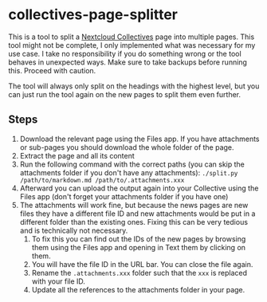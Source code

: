 # collectives-page-splitter

This is a tool to split a [Nextcloud Collectives](https://github.com/nextcloud/collectives) page into multiple pages.
This tool might not be complete, I only implemented what was necessary for my use case.
I take no responsibility if you do something wrong or the tool behaves in unexpected ways.
Make sure to take backups before running this.
Proceed with caution.

The tool will always only split on the headings with the highest level, but you can just run the tool again on the new pages to split them even further.

## Steps

1. Download the relevant page using the Files app. If you have attachments or sub-pages you should download the whole folder of the page.
2. Extract the page and all its content
3. Run the following command with the correct paths (you can skip the attachments folder if you don't have any attachments): `./split.py /path/to/markdown.md /path/to/.attachments.xxx`
4. Afterward you can upload the output again into your Collective using the Files app (don't forget your attachments folder if you have one)
5. The attachments will work fine, but because the news pages are new files they have a different file ID and new attachments would be put in a different folder than the existing ones. Fixing this can be very tedious and is technically not necessary.
   1. To fix this you can find out the IDs of the new pages by browsing them using the Files app and opening in Text them by clicking on them.
   2. You will have the file ID in the URL bar. You can close the file again.
   3. Rename the `.attachments.xxx` folder such that the `xxx` is replaced with your file ID.
   4. Update all the references to the attachments folder in your page.
